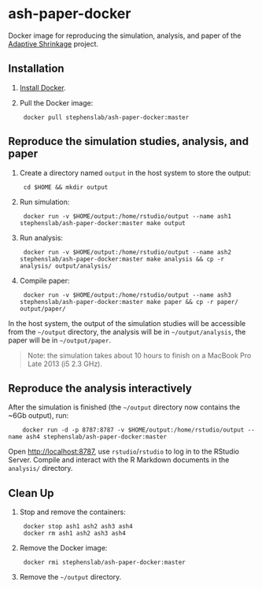 # ash-paper-docker

Docker image for reproducing the simulation, analysis,
and paper of the [Adaptive Shrinkage](https://github.com/stephens999/ash/)
project.

## Installation

1. [Install Docker](https://docs.docker.com/installation/).

2. Pull the Docker image:

        docker pull stephenslab/ash-paper-docker:master

## Reproduce the simulation studies, analysis, and paper

1. Create a directory named `output` in the host system to store the output:

        cd $HOME && mkdir output

2. Run simulation:

        docker run -v $HOME/output:/home/rstudio/output --name ash1 stephenslab/ash-paper-docker:master make output

3. Run analysis:

        docker run -v $HOME/output:/home/rstudio/output --name ash2 stephenslab/ash-paper-docker:master make analysis && cp -r analysis/ output/analysis/

4. Compile paper:

        docker run -v $HOME/output:/home/rstudio/output --name ash3 stephenslab/ash-paper-docker:master make paper && cp -r paper/ output/paper/

In the host system, the output of the simulation studies will be accessible
from the `~/output` directory, the analysis will be in `~/output/analysis`,
the paper will be in `~/output/paper`.

> Note: the simulation takes about 10 hours to finish on a MacBook Pro Late 2013 (i5 2.3 GHz).

## Reproduce the analysis interactively

After the simulation is finished (the `~/output` directory now contains
the ~6Gb output), run:

        docker run -d -p 8787:8787 -v $HOME/output:/home/rstudio/output --name ash4 stephenslab/ash-paper-docker:master

Open [http://localhost:8787](http://localhost:8787), use `rstudio`/`rstudio`
to log in to the RStudio Server. Compile and interact with the R Markdown
documents in the `analysis/` directory.

## Clean Up

1. Stop and remove the containers:

        docker stop ash1 ash2 ash3 ash4
        docker rm ash1 ash2 ash3 ash4

2. Remove the Docker image:

        docker rmi stephenslab/ash-paper-docker:master

3. Remove the `~/output` directory.

